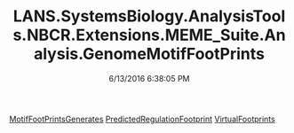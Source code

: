 ﻿---
title: LANS.SystemsBiology.AnalysisTools.NBCR.Extensions.MEME_Suite.Analysis.GenomeMotifFootPrints
date: 6/13/2016 6:38:05 PM
---

[MotifFootPrintsGenerates](T-LANS.SystemsBiology.AnalysisTools.NBCR.Extensions.MEME_Suite.Analysis.GenomeMotifFootPrints.MotifFootPrintsGenerates.html)
[PredictedRegulationFootprint](T-LANS.SystemsBiology.AnalysisTools.NBCR.Extensions.MEME_Suite.Analysis.GenomeMotifFootPrints.PredictedRegulationFootprint.html)
[VirtualFootprints](T-LANS.SystemsBiology.AnalysisTools.NBCR.Extensions.MEME_Suite.Analysis.GenomeMotifFootPrints.VirtualFootprints.html)
